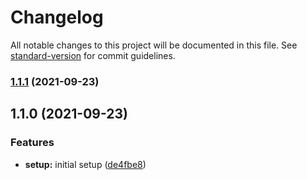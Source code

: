 # Changelog

All notable changes to this project will be documented in this file. See [standard-version](https://github.com/conventional-changelog/standard-version) for commit guidelines.

### [1.1.1](https://github.com/jainaman23/inital-setup/compare/v1.1.0...v1.1.1) (2021-09-23)

## 1.1.0 (2021-09-23)

### Features

- **setup:** initial setup ([de4fbe8](https://github.com/jainaman23/inital-setup/commit/de4fbe81565403451f6ba38aacd4e745b72c502e))
